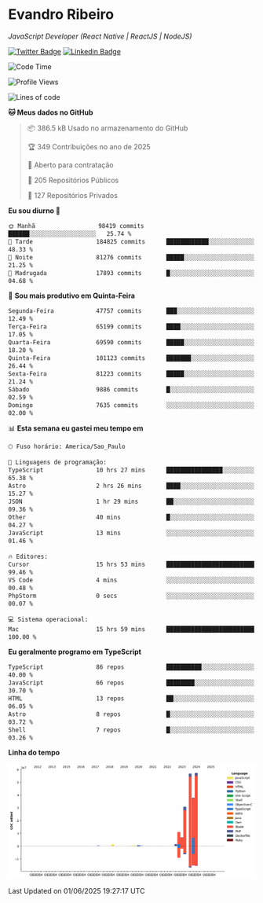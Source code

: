 # Evandro **Ribeiro**

*JavaScript Developer (React Native | ReactJS | NodeJS)*

[![Twitter Badge](https://img.shields.io/badge/-@ribeiroevandro-201B2D?style=flat-square&labelColor=201B2D&logo=twitter&logoColor=white&link=https://twitter.com/ribeiroevandro)](https://twitter.com/ribeiroevandro) 
[![Linkedin Badge](https://img.shields.io/badge/-Evandro%20Ribeiro-201B2D?style=flat-square&logo=Linkedin&logoColor=white&link=https://www.linkedin.com/in/ribeiroevandro)](https://www.linkedin.com/in/ribeiroevandro) 


<!--START_SECTION:waka-->
![Code Time](http://img.shields.io/badge/Code%20Time-4%2C490%20hrs%2036%20mins-blue)

![Profile Views](http://img.shields.io/badge/Visualizac%C3%B5es%20do%20perfil-0-blue)

![Lines of code](https://img.shields.io/badge/Desde%20o%20Hello%20World%20eu%20escrevi-205.3%20million%20linhas%20de%20c%C3%B3digo-blue)

**🐱 Meus dados no GitHub** 

> 📦 386.5 kB Usado no armazenamento do GitHub 
 > 
> 🏆 349 Contribuições no ano de 2025
 > 
> 💼 Aberto para contratação
 > 
> 📜 205 Repositórios Públicos 
 > 
> 🔑 127 Repositórios Privados 
 > 
**Eu sou diurno 🐤** 

```text
🌞 Manhã                  98419 commits       ██████░░░░░░░░░░░░░░░░░░░   25.74 % 
🌆 Tarde                  184825 commits      ████████████░░░░░░░░░░░░░   48.33 % 
🌃 Noite                  81276 commits       █████░░░░░░░░░░░░░░░░░░░░   21.25 % 
🌙 Madrugada              17893 commits       █░░░░░░░░░░░░░░░░░░░░░░░░   04.68 % 
```
📅 **Sou mais produtivo em Quinta-Feira** 

```text
Segunda-Feira            47757 commits       ███░░░░░░░░░░░░░░░░░░░░░░   12.49 % 
Terça-Feira              65199 commits       ████░░░░░░░░░░░░░░░░░░░░░   17.05 % 
Quarta-Feira             69590 commits       █████░░░░░░░░░░░░░░░░░░░░   18.20 % 
Quinta-Feira             101123 commits      ███████░░░░░░░░░░░░░░░░░░   26.44 % 
Sexta-Feira              81223 commits       █████░░░░░░░░░░░░░░░░░░░░   21.24 % 
Sábado                   9886 commits        █░░░░░░░░░░░░░░░░░░░░░░░░   02.59 % 
Domingo                  7635 commits        ░░░░░░░░░░░░░░░░░░░░░░░░░   02.00 % 
```


📊 **Esta semana eu gastei meu tempo em** 

```text
🕑︎ Fuso horário: America/Sao_Paulo

💬 Linguagens de programação: 
TypeScript               10 hrs 27 mins      ████████████████░░░░░░░░░   65.38 % 
Astro                    2 hrs 26 mins       ████░░░░░░░░░░░░░░░░░░░░░   15.27 % 
JSON                     1 hr 29 mins        ██░░░░░░░░░░░░░░░░░░░░░░░   09.36 % 
Other                    40 mins             █░░░░░░░░░░░░░░░░░░░░░░░░   04.27 % 
JavaScript               13 mins             ░░░░░░░░░░░░░░░░░░░░░░░░░   01.46 % 

🔥 Editores: 
Cursor                   15 hrs 53 mins      █████████████████████████   99.46 % 
VS Code                  4 mins              ░░░░░░░░░░░░░░░░░░░░░░░░░   00.48 % 
PhpStorm                 0 secs              ░░░░░░░░░░░░░░░░░░░░░░░░░   00.07 % 

💻 Sistema operacional: 
Mac                      15 hrs 59 mins      █████████████████████████   100.00 % 
```

**Eu geralmente programo em TypeScript** 

```text
TypeScript               86 repos            ██████████░░░░░░░░░░░░░░░   40.00 % 
JavaScript               66 repos            ████████░░░░░░░░░░░░░░░░░   30.70 % 
HTML                     13 repos            ██░░░░░░░░░░░░░░░░░░░░░░░   06.05 % 
Astro                    8 repos             █░░░░░░░░░░░░░░░░░░░░░░░░   03.72 % 
Shell                    7 repos             █░░░░░░░░░░░░░░░░░░░░░░░░   03.26 % 
```



**Linha do tempo**

![Lines of Code chart](https://raw.githubusercontent.com/ribeiroevandro/ribeiroevandro/main/assets/bar_graph.png)


 Last Updated on 01/06/2025 19:27:17 UTC
<!--END_SECTION:waka-->
